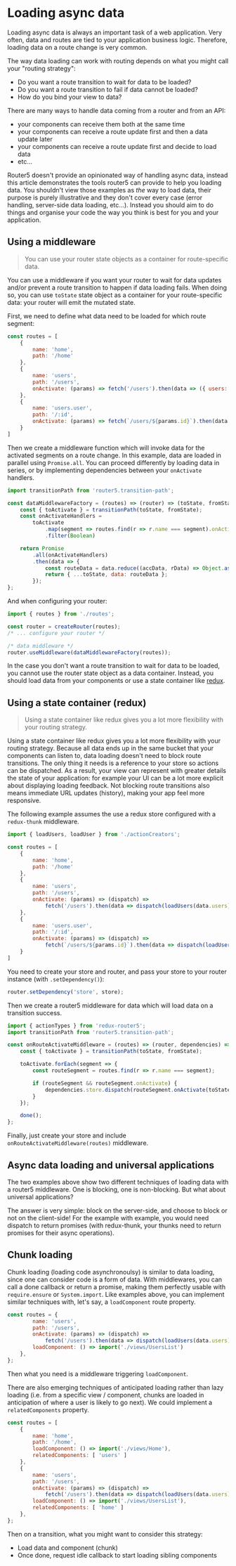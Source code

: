 # Loading async data

Loading async data is always an important task of a web application. Very often, data and routes are tied to your application business logic. Therefore, loading data on a route change is very common.

The way data loading can work with routing depends on what you might call your "routing strategy":

* Do you want a route transition to wait for data to be loaded?
* Do you want a route transition to fail if data cannot be loaded?
* How do you bind your view to data?

There are many ways to handle data coming from a router and from an API:

* your components can receive them both at the same time
* your components can receive a route update first and then a data update later
* your components can receive a route update first and decide to load data
* etc...

Router5 doesn't provide an opinionated way of handling async data, instead this article demonstrates the tools router5 can provide to help you loading data. You shouldn't view those examples as _the_ way to load data, their purpose is purely illustrative and they don't cover every case \(error handling, server-side data loading, etc...\). Instead you should aim to do things and organise your code the way you think is best for you and your application.

## Using a middleware

> You can use your router state objects as a container for route-specific data.

You can use a middleware if you want your router to wait for data updates and/or prevent a route transition to happen if data loading fails. When doing so, you can use `toState` state object as a container for your route-specific data: your router will emit the mutated state.

First, we need to define what data need to be loaded for which route segment:

```javascript
const routes = [
    {
        name: 'home',
        path: '/home'
    },
    {
        name: 'users',
        path: '/users',
        onActivate: (params) => fetch('/users').then(data => ({ users: data.users }))
    },
    {
        name: 'users.user',
        path: '/:id',
        onActivate: (params) => fetch(`/users/${params.id}`).then(data => ({ user: data.user }))
    }
]
```

Then we create a middleware function which will invoke data for the activated segments on a route change. In this example, data are loaded in parallel using `Promise.all`. You can proceed differently by loading data in series, or by implementing dependencies between your `onActivate` handlers.

```javascript
import transitionPath from 'router5.transition-path';

const dataMiddlewareFactory = (routes) => (router) => (toState, fromState) => {
    const { toActivate } = transitionPath(toState, fromState);
    const onActivateHandlers =
        toActivate
            .map(segment => routes.find(r => r.name === segment).onActivate)
            .filter(Boolean)

    return Promise
        .all(onActivateHandlers)
        .then(data => {
            const routeData = data.reduce((accData, rData) => Object.assign(accData, rData), {});
            return { ...toState, data: routeData };
        });
};
```

And when configuring your router:

```javascript
import { routes } from './routes';

const router = createRouter(routes);
/* ... configure your router */

/* data middleware */
router.useMiddleware(dataMiddlewareFactory(routes));
```

In the case you don't want a route transition to wait for data to be loaded, you cannot use the router state object as a data container. Instead, you should load data from your components or use a state container like [redux](https://redux.js.org).

## Using a state container \(redux\)

> Using a state container like redux gives you a lot more flexibility with your routing strategy.

Using a state container like redux gives you a lot more flexibility with your routing strategy. Because all data ends up in the same bucket that your components can listen to, data loading doesn't need to block route transitions. The only thing it needs is a reference to your store so actions can be dispatched. As a result, your view can represent with greater details the state of your application: for example your UI can be a lot more explicit about displaying loading feedback. Not blocking route transitions also means immediate URL updates \(history\), making your app feel more responsive.

The following example assumes the use a redux store configured with a `redux-thunk` middleware.

```javascript
import { loadUsers, loadUser } from './actionCreators';

const routes = [
    {
        name: 'home',
        path: '/home'
    },
    {
        name: 'users',
        path: '/users',
        onActivate: (params) => (dispatch) =>
            fetch('/users').then(data => dispatch(loadUsers(data.users)))
    },
    {
        name: 'users.user',
        path: '/:id',
        onActivate: (params) => (dispatch) =>
            fetch(`/users/${params.id}`).then(data => dispatch(loadUser(data.user)))
    }
]
```

You need to create your store and router, and pass your store to your router instance \(with `.setDependency()`\):

```javascript
router.setDependency('store', store);
```

Then we create a router5 middleware for data which will load data on a transition success.

```javascript
import { actionTypes } from 'redux-router5';
import transitionPath from 'router5.transition-path';

const onRouteActivateMiddleware = (routes) => (router, dependencies) => (toState, fromState, done) => {
    const { toActivate } = transitionPath(toState, fromState);

    toActivate.forEach(segment => {
        const routeSegment = routes.find(r => r.name === segment);

        if (routeSegment && routeSegment.onActivate) {
            dependencies.store.dispatch(routeSegment.onActivate(toState.params));
        }
    });

    done();
};
```

Finally, just create your store and include `onRouteActivateMiddleware(routes)` middleware.

## Async data loading and universal applications

The two examples above show two different techniques of loading data with a router5 middleware. One is blocking, one is non-blocking. But what about universal applications?

The answer is very simple: block on the server-side, and choose to block or not on the client-side! For the example with example, you would need dispatch to return promises \(with redux-thunk, your thunks need to return promises for their async operations\).

## Chunk loading

Chunk loading \(loading code asynchronoulsy\) is similar to data loading, since one can consider code is a form of data. With middlewares, you can call a done callback or return a promise, making them perfectly usable with `require.ensure` or `System.import`. Like examples above, you can implement similar techniques with, let's say, a `loadComponent` route property.

```javascript
const routes = {
        name: 'users',
        path: '/users',
        onActivate: (params) => (dispatch) =>
            fetch('/users').then(data => dispatch(loadUsers(data.users))),
        loadComponent: () => import('./views/UsersList')
    },
};
```

Then what you need is a middleware triggering `loadComponent`.

There are also emerging techniques of anticipated loading rather than lazy loading \(i.e. from a specific view / component, chunks are loaded in anticipation of where a user is likely to go next\). We could implement a `relatedComponents` property.

```javascript
const routes = [
    {
        name: 'home',
        path: '/home',
        loadComponent: () => import('./views/Home'),
        relatedComponents: [ 'users' ]
    },
    {
        name: 'users',
        path: '/users',
        onActivate: (params) => (dispatch) =>
            fetch('/users').then(data => dispatch(loadUsers(data.users))),
        loadComponent: () => import('./views/UsersList'),
        relatedComponents: [ 'home' ]
    },
};
```

Then on a transition, what you might want to consider this strategy:

* Load data and component \(chunk\)
* Once done, request idle callback to start loading sibling components

